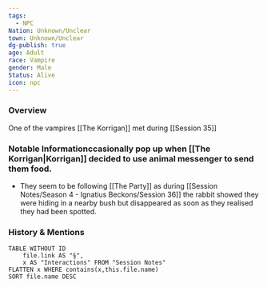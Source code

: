 ```yaml
---
tags:
  - NPC
Nation: Unknown/Unclear
town: Unknown/Unclear
dg-publish: true
age: Adult
race: Vampire
gender: Male
Status: Alive
icon: npc
---
```

### Overview
One of the vampires [[The Korrigan]] met during [[Session 35]]

### Notable Informationccasionally pop up when [[The Korrigan|Korrigan]] decided to use animal messenger to send them food. 
- They seem to be following [[The Party]] as during [[Session Notes/Season 4 - Ignatius Beckons/Session 36]] the rabbit showed they were hiding in a nearby bush but disappeared as soon as they realised they had been spotted. 

### History & Mentions
```dataview
TABLE WITHOUT ID
	file.link AS "§", 
	x AS "Interactions" FROM "Session Notes"
FLATTEN x WHERE contains(x,this.file.name) 
SORT file.name DESC
```